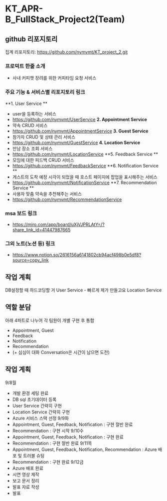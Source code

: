 # KT_APR-B_FullStack_Project2(Team)

## github 리포지토리
집계 리포지토리: https://github.com/nymvmt/KT_project_2.git

### 프로덕트 한줄 소개
- 사내 커피챗 장려를 위한 커피타임 요청 서비스
 
### 주요 기능 & 서비스별 리포지토리 링크
**1. User Service **
- user을 등록하는 서비스
- https://github.com/nymvmt/UserService
**2. Appointment Service**
- 약속 CRUD 서비스
- https://github.com/nymvmt/AppointmentService
**3. Guest Service**
- 참가자 CRUD 및 상태 관리 서비스
- https://github.com/nymvmt/GuestService
**4. Location Service**
- 만남 장소 조회 서비스
- https://github.com/nymvmt/LocationService
**5. Feedback Service **
- 모임에 대한 피드백 CRUD 서비스
- https://github.com/nymvmt/FeedbackService
**6. Notification Service **
- 게스트의 도착 예정 시각이 되었을 때 호스트 페이지에 팝업을 표시해주는 서비스
- https://github.com/nymvmt/NotificationService
**7. Recommendation Service **
- 사용자 맞춤 약속을 추천해주는 서비스
- https://github.com/nymvmt/RecommendationService

### msa 보드 링크
- https://miro.com/app/board/uXjVJPRLAtY=/?share_link_id=41447987665
### 그외 노트(노션 등) 링크
- https://www.notion.so/2616156a6141802cb94acf498b0e5df8?source=copy_link

## 작업 계획
DB설정할 때 하드코딩할 거
User Service - 빠르게 제가 만들고요
Location Service 

## 역할 분담
아래 4파트로 나누어 각 팀원이 개별 구현 후 통합
- Appointment, Guest 
- Feedback 
- Notification 
- Recommendation
- (+ 심심이 대화 Conversation은 시간이 남으면 도전)


## 작업 계획
9/8월
- 개발 환경 세팅 완료
- DB sql 초기데이터 등록
- User Service 간략히 구현
- Location Service 간략히 구현
- Azure 서비스 스택 선정
9/9화
- Appointment, Guest, Feedback, Notification : 구현 절반 완료
- Recommendation : 구현 시작
9/10수
- Appointment, Guest, Feedback, Notification : 구현 완료
- Recommendation : 구현 절반 완료
9/11목
- Appointment, Guest, Feedback, Notification, Recommendation : Azure 배포 및 트러블 슈팅
- Recommendation : 구현 완료
9/12금
- Azure 배포 완료
- 시연 영상 제작
- 보고 문서 정리
- 발표 자료 작성
- 발표
